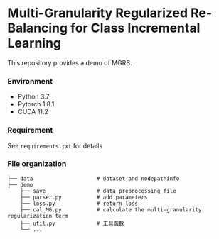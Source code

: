 # Multi-Granularity Regularized Re-Balancing for Class Incremental Learning

This repository provides a demo of MGRB.

### Environment

- Python 3.7
- Pytorch 1.8.1
- CUDA 11.2



### Requirement

See `requirements.txt` for details



### File organization

```
├── data                    # dataset and nodepathinfo
├── demo
    ├── save                # data preprocessing file
    ├── parser.py           # add parameters
    ├── loss.py             # return loss
    ├── cal_MG.py           # calculate the multi-granularity regularization term
    ├── util.py             # 工具函数
    └── ...
```